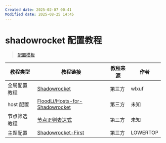 ```yaml
---
Created date: 2025-02-07 00:41
Modified date: 2025-08-25 14:45
---
```

# shadowrocket 配置教程

> [配置模板](https://github.com/LaolunsiG/PCR/tree/main/config/shadowrocket)

| 教程类型    | 教程链接                                                                                                                                          | 教程来源 | 作者       |
| ------- | --------------------------------------------------------------------------------------------------------------------------------------------- | ---- | -------- |
| 全局配置教程  | [Shadowrocket](https://github.com/wlxuf/Shadowrocket)                                                                                         | 第三方  | wlxuf    |
| host 配置 | [FloodLi/Hosts-for-Shadowrocket](https://github.com/FloodLi/Hosts-for-Shadowrocket)                                                           | 第三方  | 未知       |
| 节点筛选教程  | [节点正则表达式](https://github.com/LaolunsiG/PCR/blob/main/Agency_Wiki/%E8%8A%82%E7%82%B9%E7%9A%84%E6%AD%A3%E5%88%99%E8%A1%A8%E8%BE%BE%E5%BC%8F.md) | 第三方  | 未知       |
| 主题配置    | [Shadowrocket-First](https://github.com/LOWERTOP/Shadowrocket-First)                                                                          | 第三方  | LOWERTOP |

